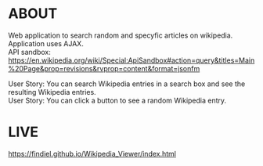# ABOUT

Web application to search random and specyfic articles on wikipedia. Application uses AJAX. <br />
API sandbox: https://en.wikipedia.org/wiki/Special:ApiSandbox#action=query&titles=Main%20Page&prop=revisions&rvprop=content&format=jsonfm

User Story: You can search Wikipedia entries in a search box and see the resulting Wikipedia entries. <br />
User Story: You can click a button to see a random Wikipedia entry. <br />
# LIVE

https://findiel.github.io/Wikipedia_Viewer/index.html
